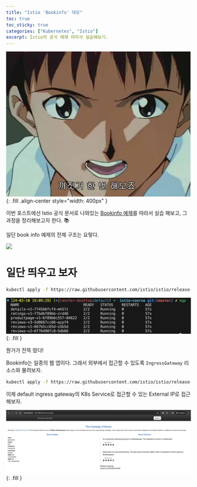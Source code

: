 ```yaml
---
title: "Istio 'Bookinfo' 데모"
toc: true
toc_sticky: true
categories: ["Kubernetes", "Istio"]
excerpt: Istio의 공식 예제 따라서 실습해보기.
---
```


![](/images/meme/evangelion-sinji-do-that.png){: .fill .align-center style="width: 400px" }

이번 포스트에선 Istio 공식 문서로 나와있는 [Bookinfo 예제](https://istio.io/latest/docs/examples/bookinfo/)를 따라서 실습 해보고, 그 과정을 정리해보고자 한다. 📚

일단 book info 예제의 전체 구조는 요렇다.

![](https://istio.io/latest/docs/examples/bookinfo/withistio.svg)

# 일단 띄우고 보자

```bash
kubectl apply -f https://raw.githubusercontent.com/istio/istio/release-1.20/samples/bookinfo/platform/kube/bookinfo.yaml
```

![](/images/development/istio/bookinfo-kgp.png){: .fill }

뭔가가 잔뜩 떴다!

Bookinfo는 일종의 웹 앱이다. 그래서 외부에서 접근할 수 있도록 `IngressGateway` 리소스와 물려보자.

```bash
kubectl apply -f https://raw.githubusercontent.com/istio/istio/release-1.20/samples/bookinfo/networking/bookinfo-gateway.yaml
```

이제 default ingress gateway의 K8s Service로 접근할 수 있는 External IP로 접근해보자.

![](/images/development/istio/bookinfo-mainpage.png){: .fill }
